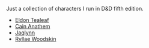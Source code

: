 Just a collection of characters I run in D&D fifth edition.

- [Eldon Tealeaf](./eldon_tealeaf/readme.md)
- [Cain Anathem](./cain_anathem/readme.md)
- [Jaqlynn](./Jaqlynn/jaqlynn.md)
- [Ryllae Woodskin](./Ryllae_Woodskin/backstory.md)

